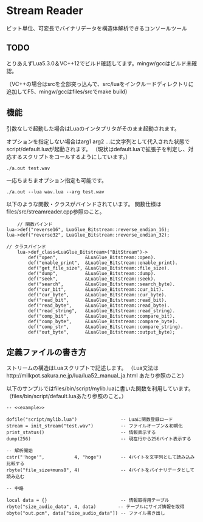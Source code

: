 # Stream Reader

ビット単位、可変長でバイナリデータを構造体解析できるコンソールツール

## TODO

とりあえずLua5.3.0＆VC++12でビルド確認してます。mingw/gccはビルド未確認。

（VC++の場合はsrcを全部突っ込んで、src/luaをインクルードディレクトリに追加してF5、mingw/gccはfiles/srcでmake build）

## 機能
引数なしで起動した場合はLuaのインタプリタがそのまま起動されます。

オプションを指定しない場合はarg1 arg2 ...に文字列として代入された状態でscript/default.luaが起動されます。
（現状はdefault.luaで拡張子を判定し、対応するスクリプトをコールするようにしています。）

    ./a.out test.wav

一応ちまちまオプション指定も可能です。

    ./a.out --lua wav.lua --arg test.wav

以下のような関数・クラスがバインドされています。
関数仕様はfiles/src/streamreader.cpp参照のこと。

        // 関数バインド
	lua->def("reverse16", LuaGlue_Bitstream::reverse_endian_16);
	lua->def("reverse32", LuaGlue_Bitstream::reverse_endian_32);

	// クラスバインド
    	lua->def_class<LuaGlue_Bitstream>("BitStream")->
    		def("open",          &LuaGlue_Bitstream::open).
    		def("enable_print",  &LuaGlue_Bitstream::enable_print).
    		def("get_file_size", &LuaGlue_Bitstream::file_size).
    		def("dump",          &LuaGlue_Bitstream::dump).
    		def("seek",          &LuaGlue_Bitstream::seek).
    		def("search",        &LuaGlue_Bitstream::search_byte).
    		def("cur_bit",       &LuaGlue_Bitstream::cur_bit).
    		def("cur_byte",      &LuaGlue_Bitstream::cur_byte).
    		def("read_bit",      &LuaGlue_Bitstream::read_bit).
    		def("read_byte",     &LuaGlue_Bitstream::read_byte).
    		def("read_string",   &LuaGlue_Bitstream::read_string).
    		def("comp_bit",      &LuaGlue_Bitstream::compare_bit).
    		def("comp_byte",     &LuaGlue_Bitstream::compare_byte).
    		def("comp_str",      &LuaGlue_Bitstream::compare_string).
    		def("out_byte",      &LuaGlue_Bitstream::output_byte);

## 定義ファイルの書き方

ストリームの構造はLuaスクリプトで記述します。
（Lua文法はhttp://milkpot.sakura.ne.jp/lua/lua52_manual_ja.html あたり参照のこと）

以下のサンプルではfiles/bin/script/mylib.luaに書いた関数を利用しています。
（files/bin/script/default.luaあたり参照のこと。）

    -- <<example>>

    dofile("script/mylib.lua")                -- Luaに関数登録ロード
    stream = init_stream("test.wav")          -- ファイルオープン＆初期化
    print_status()                            -- 情報表示する
    dump(256)                                 -- 現在行から256バイト表示する 
    
    -- 解析開始
    cstr("'hoge'",           4, "hoge")       -- 4バイトを文字列として読み込み比較する
    rbyte("file_size+muns8", 4)               -- 4バイトをバイナリデータとして読み込む

    -- 中略
    
    local data = {}                           -- 情報取得用テーブル
    rbyte("size_audio_data", 4, data)        -- テーブルにサイズ情報を取得
    obyte("out.pcm", data["size_audio_data"]) -- ファイル書き出し
